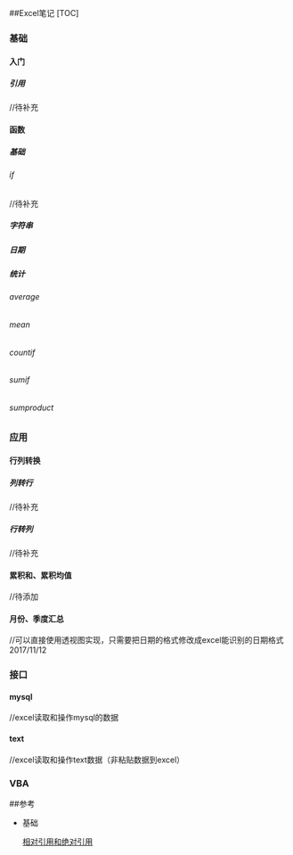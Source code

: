 ##Excel笔记
[TOC]

### 基础

#### 入门

##### 引用

//待补充

#### 函数

##### 基础

###### if

//待补充

##### 字符串

#####  日期

##### 统计

###### average

###### mean

###### countif

###### sumif

###### sumproduct



### 应用

#### 行列转换

##### 列转行

//待补充

##### 行转列

//待补充

#### 累积和、累积均值

//待添加

#### 月份、季度汇总

//可以直接使用透视图实现，只需要把日期的格式修改成excel能识别的日期格式2017/11/12

### 接口

#### mysql

//excel读取和操作mysql的数据

#### text

//excel读取和操作text数据（非粘贴数据到excel）

### VBA





 ##参考

- 基础

  [相对引用和绝对引用](https://support.office.com/zh-cn/article/%E5%9C%A8%E7%9B%B8%E5%AF%B9%E5%BC%95%E7%94%A8%E3%80%81%E7%BB%9D%E5%AF%B9%E5%BC%95%E7%94%A8%E5%92%8C%E6%B7%B7%E5%90%88%E5%BC%95%E7%94%A8%E9%97%B4%E5%88%87%E6%8D%A2-dfec08cd-ae65-4f56-839e-5f0d8d0baca9?ui=zh-CN&rs=zh-CN&ad=CN)